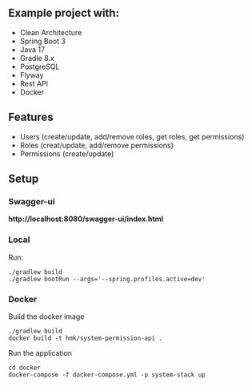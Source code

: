 ## Example project with:
- Clean Architecture
- Spring Boot 3
- Java 17
- Gradle 8.x
- PostgreSQL
- Flyway
- Rest API
- Docker

## Features
* Users (create/update, add/remove roles, get roles, get permissions)
* Roles (creat/update, add/remove permissions)
* Permissions (create/update)

## Setup

### Swagger-ui
**http://localhost:8080/swagger-ui/index.html**

### Local
Run:
```
./gradlew build
./gradlew bootRun --args='--spring.profiles.active=dev'
```

### Docker
Build the docker image
```
./gradlew build
docker build -t hmk/system-permission-api .
```

Run the application
```
cd docker
docker-compose -f docker-compose.yml -p system-stack up
```
